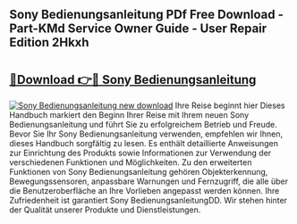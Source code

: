 ## Sony Bedienungsanleitung PDf Free Download - Part-KMd Service Owner Guide - User Repair Edition 2Hkxh

# <h2><a href="http://df54o26.blite.top/?on=Sony+Bedienungsanleitung">🔗Download 👉🔴 Sony Bedienungsanleitung</a></h2>

[![Sony Bedienungsanleitung new download](https://i.imgur.com/lujVjoI.png)](http://df54o26.blite.top/?on=Sony+Bedienungsanleitung)
Ihre Reise beginnt hier Dieses Handbuch markiert den Beginn Ihrer Reise mit Ihrem neuen Sony Bedienungsanleitung und führt Sie zu erfolgreichem Betrieb und Freude. Bevor Sie Ihr Sony Bedienungsanleitung verwenden, empfehlen wir Ihnen, dieses Handbuch sorgfältig zu lesen. Es enthält detaillierte Anweisungen zur Einrichtung des Produkts sowie Informationen zur Verwendung der verschiedenen Funktionen und Möglichkeiten. Zu den erweiterten Funktionen von Sony Bedienungsanleitung gehören Objekterkennung, Bewegungssensoren, anpassbare Warnungen und Fernzugriff, die alle über die Benutzeroberfläche an Ihre Vorlieben angepasst werden können. Ihre Zufriedenheit ist garantiert Sony BedienungsanleitungDD. Wir stehen hinter der Qualität unserer Produkte und Dienstleistungen.
